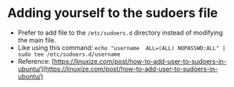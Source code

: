 # Adding yourself to the sudoers file

- Prefer to add file to the `/etc/sudoers.d` directory instead of
  modifying the main file.
- Like using this command: `echo "username  ALL=(ALL) NOPASSWD:ALL" | sudo tee /etc/sudoers.d/username`
- Reference: [https://linuxize.com/post/how-to-add-user-to-sudoers-in-ubuntu/](https://linuxize.com/post/how-to-add-user-to-sudoers-in-ubuntu/)

